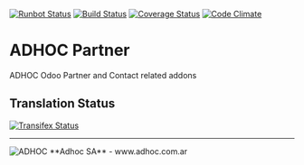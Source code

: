 [![Runbot Status](http://runbot.adhoc.com.ar/runbot/badge/flat/12/13.0.svg)](http://runbot.adhoc.com.ar/runbot/repo/github-com-ingadhoc-partner-12)
[![Build Status](https://travis-ci.org/ingadhoc/partner.svg?branch=13.0)](https://travis-ci.org/ingadhoc/partner)
[![Coverage Status](https://coveralls.io/repos/ingadhoc/partner/badge.png?branch=13.0)](https://coveralls.io/r/ingadhoc/partner?branch=13.0)
[![Code Climate](https://codeclimate.com/github/ingadhoc/partner/badges/gpa.svg)](https://codeclimate.com/github/ingadhoc/partner)

# ADHOC Partner

ADHOC Odoo Partner and Contact related addons

[//]: # (addons)
[//]: # (end addons)

Translation Status
------------------
[![Transifex Status](https://www.transifex.com/projects/p/ingadhoc-partner-13-0/chart/image_png)](https://www.transifex.com/projects/p/ingadhoc-partner-13-0)

----

<img alt="ADHOC" src="http://fotos.subefotos.com/83fed853c1e15a8023b86b2b22d6145bo.png" />
**Adhoc SA** - www.adhoc.com.ar
